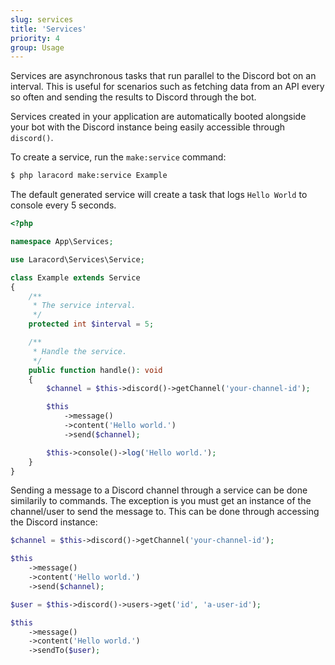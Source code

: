 ```yaml
---
slug: services
title: 'Services'
priority: 4
group: Usage
---
```


Services are asynchronous tasks that run parallel to the Discord bot on an interval. This is useful for scenarios such as fetching data from an API every so often and sending the results to Discord through the bot.

Services created in your application are automatically booted alongside your bot with the Discord instance being easily accessible through `discord()`.

To create a service, run the `make:service` command:

```sh
$ php laracord make:service Example
```

The default generated service will create a task that logs `Hello World` to console every 5 seconds.

```php
<?php

namespace App\Services;

use Laracord\Services\Service;

class Example extends Service
{
    /**
     * The service interval.
     */
    protected int $interval = 5;

    /**
     * Handle the service.
     */
    public function handle(): void
    {
        $channel = $this->discord()->getChannel('your-channel-id');

        $this
            ->message()
            ->content('Hello world.')
            ->send($channel);

        $this->console()->log('Hello world.');
    }
}
```

Sending a message to a Discord channel through a service can be done similarily to commands. The exception is you must get an instance of the channel/user to send the message to. This can be done through accessing the Discord instance:

```php
$channel = $this->discord()->getChannel('your-channel-id');

$this
    ->message()
    ->content('Hello world.')
    ->send($channel);

$user = $this->discord()->users->get('id', 'a-user-id');

$this
    ->message()
    ->content('Hello world.')
    ->sendTo($user);
```
